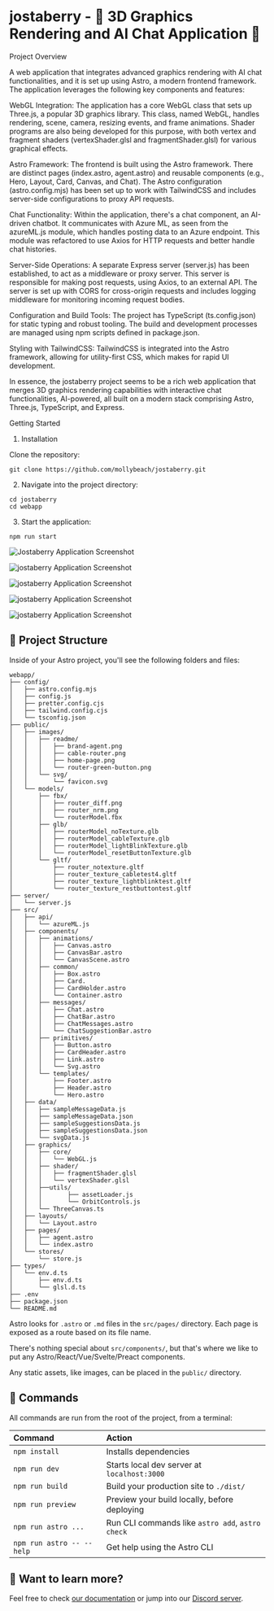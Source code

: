 # jostaberry - 👾 3D Graphics Rendering and AI Chat Application 💬 
Project Overview
 
A web application that integrates advanced graphics rendering with AI chat functionalities, and it is set up using Astro, a modern frontend framework. The application leverages the following key components and features:

WebGL Integration: The application has a core WebGL class that sets up Three.js, a popular 3D graphics library. This class, named WebGL, handles rendering, scene, camera, resizing events, and frame animations. Shader programs are also being developed for this purpose, with both vertex and fragment shaders (vertexShader.glsl and fragmentShader.glsl) for various graphical effects.

Astro Framework: The frontend is built using the Astro framework. There are distinct pages (index.astro, agent.astro) and reusable components (e.g., Hero, Layout, Card, Canvas, and Chat). The Astro configuration (astro.config.mjs) has been set up to work with TailwindCSS and includes server-side configurations to proxy API requests.

Chat Functionality: Within the application, there's a chat component, an AI-driven chatbot. It communicates with Azure ML, as seen from the azureML.js module, which handles posting data to an Azure endpoint. This module was refactored to use Axios for HTTP requests and better handle chat histories.

Server-Side Operations: A separate Express server (server.js) has been established, to act as a middleware or proxy server. This server is responsible for making post requests, using Axios, to an external API. The server is set up with CORS for cross-origin requests and includes logging middleware for monitoring incoming request bodies.

Configuration and Build Tools: The project has TypeScript (ts.config.json) for static typing and robust tooling. The build and development processes are managed using npm scripts defined in package.json.

Styling with TailwindCSS: TailwindCSS is integrated into the Astro framework, allowing for utility-first CSS, which makes for rapid UI development.

In essence, the jostaberry project seems to be a rich web application that merges 3D graphics rendering capabilities with interactive chat functionalities, AI-powered, all built on a modern stack comprising Astro, Three.js, TypeScript, and Express.


Getting Started
1. Installation

Clone the repository:

```
git clone https://github.com/mollybeach/jostaberry.git
```

2. Navigate into the project directory:

```
cd jostaberry
cd webapp
```

3. Start the application:

```
npm run start
```
![Jostaberry Application Screenshot](https://github.com/mollybeach/jostaberry/blob/master/public/images/readme/lighting-sculpture.gif)

![jostaberry Application Screenshot](public/images/readme/router-green-button.png)

![jostaberry Application Screenshot](public/images/readme/brand-agent.png)

![jostaberry Application Screenshot](public/images/readme/cable-router.png)

![jostaberry Application Screenshot](public/images/readme/home-page.png)

## 🚀 Project Structure

Inside of your Astro project, you'll see the following folders and files:

```
webapp/
├── config/
│   ├── astro.config.mjs
│   ├── config.js
│   ├── pretter.config.cjs
│   ├── tailwind.config.cjs
│   └── tsconfig.json
├── public/
│   ├── images/
│   │   ├── readme/
│   │   │   ├── brand-agent.png
│   │   │   ├── cable-router.png
│   │   │   ├── home-page.png
│   │   │   └── router-green-button.png
│   │   └── svg/
│   │       └── favicon.svg
│   └── models/
│       ├── fbx/
│       │   ├── router_diff.png
│       │   ├── router_nrm.png
│       │   └── routerModel.fbx
│       ├── glb/
│       │   ├── routerModel_noTexture.glb
│       │   ├── routerModel_cableTexture.glb
│       │   ├── routerModel_lightBlinkTexture.glb
│       │   └── routerModel_resetButtonTexture.glb
│       └── gltf/
│           ├── router_notexture.gltf
│           ├── router_texture_cabletest4.gltf
│           ├── router_texture_lightblinktest.gltf
│           └── router_texture_restbuttontest.gltf
├── server/
│   └── server.js
├── src/
│   ├── api/
│   │   └── azureML.js
│   ├── components/
│   │   ├── animations/
│   │   │   ├── Canvas.astro
│   │   │   ├── CanvasBar.astro
│   │   │   └── CanvasScene.astro 
│   │   ├── common/
│   │   │   ├── Box.astro
│   │   │   ├── Card.
│   │   │   ├── CardHolder.astro
│   │   │   └── Container.astro
│   │   ├── messages/
│   │   │   ├── Chat.astro
│   │   │   ├── ChatBar.astro
│   │   │   ├── ChatMessages.astro
│   │   │   └── ChatSuggestionBar.astro
│   │   ├── primitives/
│   │   │   ├── Button.astro
│   │   │   ├── CardHeader.astro
│   │   │   ├── Link.astro
│   │   │   └── Svg.astro
│   │   └── templates/
│   │       ├── Footer.astro
│   │       ├── Header.astro
│   │       └── Hero.astro 
│   ├── data/
│   │   ├── sampleMessageData.js
│   │   ├── sampleMessageData.json
│   │   ├── sampleSuggestionsData.js
│   │   ├── sampleSuggestionsData.json
│   │   └── svgData.js
│   ├── graphics/ 
│   │   ├── core/
│   │   │   └── WebGL.js
│   │   ├── shader/
│   │   │   ├── fragmentShader.glsl
│   │   │   └── vertexShader.glsl
│   │   ├──utils/
│   │   │       ├── assetLoader.js
│   │   │       └── OrbitControls.js
│   │   └── ThreeCanvas.ts
│   ├── layouts/
│   │   └── Layout.astro
│   ├── pages/
│   │   ├── agent.astro
│   │   └── index.astro
│   └── stores/
│       └── store.js     
├── types/
│   └── env.d.ts
│       ├── env.d.ts
│       └── glsl.d.ts
├── .env
├── package.json
└── README.md
```

Astro looks for `.astro` or `.md` files in the `src/pages/` directory. Each page is exposed as a route based on its file name.

There's nothing special about `src/components/`, but that's where we like to put any Astro/React/Vue/Svelte/Preact components.

Any static assets, like images, can be placed in the `public/` directory.

## 🧞 Commands

All commands are run from the root of the project, from a terminal:

| Command                   | Action                                           |
| :------------------------ | :----------------------------------------------- |
| `npm install`             | Installs dependencies                            |
| `npm run dev`             | Starts local dev server at `localhost:3000`      |
| `npm run build`           | Build your production site to `./dist/`          |
| `npm run preview`         | Preview your build locally, before deploying     |
| `npm run astro ...`       | Run CLI commands like `astro add`, `astro check` |
| `npm run astro -- --help` | Get help using the Astro CLI                     |

## 👀 Want to learn more?

Feel free to check [our documentation](https://docs.astro.build) or jump into our [Discord server](https://astro.build/chat).
